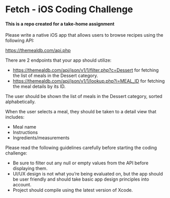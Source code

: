 
# Fetch - iOS Coding Challenge

#### This is a repo created for a take-home assignment

Please write a native iOS app that allows users to browse recipes using the
following API:

https://themealdb.com/api.php

There are 2 endpoints that your app should utilize:

-  https://themealdb.com/api/json/v1/1/filter.php?c=Dessert for fetching the list of meals in the Dessert category.
-  https://themealdb.com/api/json/v1/1/lookup.php?i=MEAL_ID for fetching the meal details by its ID.

The user should be shown the list of meals in the Dessert category, sorted alphabetically.

When the user selects a meal, they should be taken to a detail view that includes:
-  Meal name
-  Instructions
-  Ingredients/measurements

Please read the following guidelines carefully before starting the coding challenge:
-  Be sure to filter out any null or empty values from the API before displaying them.
-  UI/UX design is not what you’re being evaluated on, but the app should be user friendly and should take basic app design principles into account.
-  Project should compile using the latest version of Xcode.

